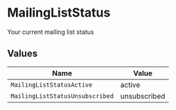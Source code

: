 # MailingListStatus

Your current mailing list status


## Values

| Name                            | Value                           |
| ------------------------------- | ------------------------------- |
| `MailingListStatusActive`       | active                          |
| `MailingListStatusUnsubscribed` | unsubscribed                    |